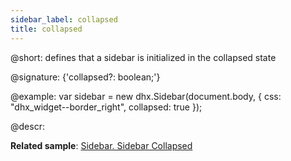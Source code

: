 ```yaml
---
sidebar_label: collapsed
title: collapsed
---          
```


@short: defines that a sidebar is initialized in the collapsed state

@signature: {'collapsed?: boolean;'}

@example:
var sidebar = new dhx.Sidebar(document.body, {
    css: "dhx_widget--border_right",
    collapsed: true
});



@descr: 


**Related sample**: [Sidebar. Sidebar Collapsed](https://snippet.dhtmlx.com/bkh54ir7)

